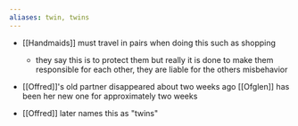 ```yaml
---
aliases: twin, twins
---
```

- [[Handmaids]] must travel in pairs when doing this such as shopping
	- they say this is to protect them but really it is done to make them responsible for each other, they are liable for the others misbehavior

- [[Offred]]'s old partner disappeared about two weeks ago [[Ofglen]] has been her new one for approximately two weeks

- [[Offred]] later names this as "twins"
